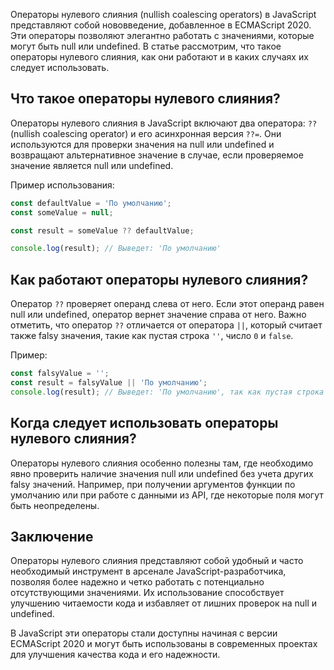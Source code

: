 Операторы нулевого слияния (nullish coalescing operators) в JavaScript представляют собой нововведение, добавленное в
ECMAScript 2020. Эти операторы позволяют элегантно работать с значениями, которые могут быть null или undefined. В
статье рассмотрим, что такое операторы нулевого слияния, как они работают и в каких случаях их следует использовать.

## Что такое операторы нулевого слияния?

Операторы нулевого слияния в JavaScript включают два оператора: `??` (nullish coalescing operator) и его асинхронная
версия `??=`. Они используются для проверки значения на null или undefined и возвращают альтернативное значение в
случае, если проверяемое значение является null или undefined.

Пример использования:

```javascript
const defaultValue = 'По умолчанию';
const someValue = null;

const result = someValue ?? defaultValue;

console.log(result); // Выведет: 'По умолчанию'
```

## Как работают операторы нулевого слияния?

Оператор `??` проверяет операнд слева от него. Если этот операнд равен null или undefined, оператор вернет значение
справа от него. Важно отметить, что оператор `??` отличается от оператора `||`, который считает также falsy значения,
такие как пустая строка `''`, число `0` и `false`.

Пример:

```javascript
const falsyValue = '';
const result = falsyValue || 'По умолчанию';
console.log(result); // Выведет: 'По умолчанию', так как пустая строка считается falsy значением
```

## Когда следует использовать операторы нулевого слияния?

Операторы нулевого слияния особенно полезны там, где необходимо явно проверить наличие значения null или undefined без
учета других falsy значений. Например, при получении аргументов функции по умолчанию или при работе с данными из API,
где некоторые поля могут быть неопределены.

## Заключение

Операторы нулевого слияния представляют собой удобный и часто необходимый инструмент в арсенале JavaScript-разработчика,
позволяя более надежно и четко работать с потенциально отсутствующими значениями. Их использование способствует
улучшению читаемости кода и избавляет от лишних проверок на null и undefined.

В JavaScript эти операторы стали доступны начиная с версии ECMAScript 2020 и могут быть использованы в современных
проектах для улучшения качества кода и его надежности.